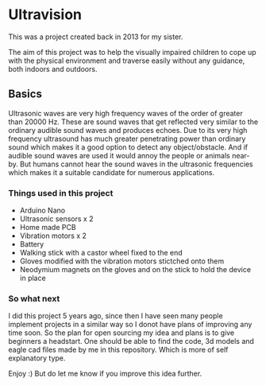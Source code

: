 # Ultravision

This was a project created back in 2013 for my sister.

The aim of this project was to help the visually impaired children to cope up with the physical environment and traverse easily without any guidance, both indoors and outdoors.

## Basics

Ultrasonic waves are very high frequency waves of the order of greater than 20000 Hz. These are sound waves that get reflected very similar to the ordinary audible sound waves and produces echoes. Due to its very high frequency ultrasound has much greater penetrating power than ordinary sound which makes it a good option to detect any object/obstacle. And if audible sound waves are used it would annoy the people or animals near-by. But humans cannot hear the sound waves in the ultrasonic frequencies which makes it a suitable candidate for numerous applications.

### Things used in this project

* Arduino Nano
* Ultrasonic sensors x 2
* Home made PCB
* Vibration motors x 2
* Battery
* Walking stick with a castor wheel fixed to the end
* Gloves modified with the vibration motors stictched onto them
* Neodymium magnets on the gloves and on the stick to hold the device in place

### So what next

I did this project 5 years ago, since then I have seen many people implement projects in a similar way so I donot have plans of improving any time soon. So the plan for open sourcing my idea and plans is to give beginners a headstart. One should be able to find the code, 3d models and eagle cad files made by me in this repository. Which is more of self explanatory type.

Enjoy :) But do let me know if you improve this idea further.
